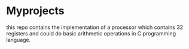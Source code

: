 # Myprojects
this repo contains the implementation of a processor which contains 32 registers and could do basic arithmetic operations in C programming language.
